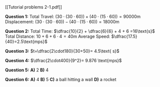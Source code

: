 [[Tutorial problems 2-1.pdf]]

**Question 1:**
Total Travel: $(30\cdot(30\cdot60)) + (40\cdot(15\cdot60))= 90000\text{m}$
Displacement: $(30\cdot(30\cdot60))-(40\cdot(15\cdot60))= 18000\text{m}$

**Question 2:**
Total Time: $\dfrac{10}{2} + \dfrac{6}{6} + 4 + 6 =16\text{s}$
Total Distance: $10+6+6\cdot4=40\text{m}$
Average Speed: $\dfrac{17.5}{40}=2.5\text{mps}$

**Question 3:**
$t=\dfrac{2\cdot180}{30+50}= 4.5\text{ s}$

**Question 4:**
$\dfrac{2\cdot400}{9^2}= 9.876 \text{mps}$

**Question 5:**
**A)** 2
**B)** 4

**Question 6:**
**A)** 4
**B)** 5
**C)** a ball hitting a wall
**D)** a rocket